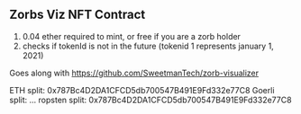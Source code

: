 ## Zorbs Viz NFT Contract

1. 0.04 ether required to mint, or free if you are a zorb holder
2. checks if tokenId is not in the future (tokenid 1 represents january 1, 2021)

Goes along with https://github.com/SweetmanTech/zorb-visualizer

ETH split: 0x787Bc4D2DA1CFCD5db700547B491E9Fd332e77C8
Goerli split: ...
ropsten split: 0x787Bc4D2DA1CFCD5db700547B491E9Fd332e77C8
